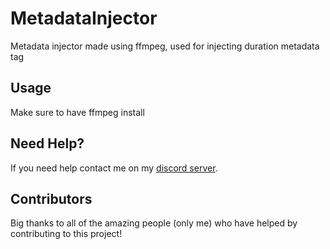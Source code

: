 # MetadataInjector
Metadata injector made using ffmpeg, used for injecting duration metadata tag

## Usage

Make sure to have ffmpeg install

## Need Help?

If you need help contact me on my [discord server](https://discord.gg/xgET5epJE6).

## Contributors

Big thanks to all of the amazing people (only me) who have helped by contributing to this project!
